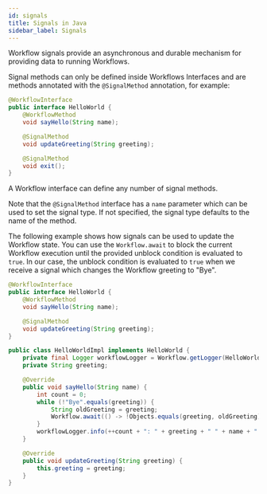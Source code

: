 ```yaml
---
id: signals
title: Signals in Java
sidebar_label: Signals
---
```


Workflow signals provide an asynchronous and durable mechanism for providing data to running Workflows.

Signal methods can only be defined inside Workflows Interfaces and are methods annotated with the `@SignalMethod` annotation, for example:

```java
@WorkflowInterface
public interface HelloWorld {
    @WorkflowMethod
    void sayHello(String name);

    @SignalMethod
    void updateGreeting(String greeting);

    @SignalMethod
    void exit();
}
```

A Workflow interface can define any number of signal methods.

Note that the `@SignalMethod` interface has a `name` parameter which can be used to set the signal type.
If not specified, the signal type defaults to the name of the method.

The following example shows how signals can be used to update the Workflow state.
You can use the `Workflow.await` to block the current Workflow execution until the provided unblock condition is evaluated
to `true`. In our case, the unblock condition is evaluated to `true` when we receive a signal which changes the Workflow
greeting to "Bye".

```java
@WorkflowInterface
public interface HelloWorld {
    @WorkflowMethod
    void sayHello(String name);

    @SignalMethod
    void updateGreeting(String greeting);
}
```

```java
public class HelloWorldImpl implements HelloWorld {
    private final Logger workflowLogger = Workflow.getLogger(HelloWorldImpl.class);
    private String greeting;

    @Override
    public void sayHello(String name) {
        int count = 0;
        while (!"Bye".equals(greeting)) {
            String oldGreeting = greeting;
            Workflow.await(() -> !Objects.equals(greeting, oldGreeting));
        }
        workflowLogger.info(++count + ": " + greeting + " " + name + "!");
    }

    @Override
    public void updateGreeting(String greeting) {
        this.greeting = greeting;
    }
}
```
